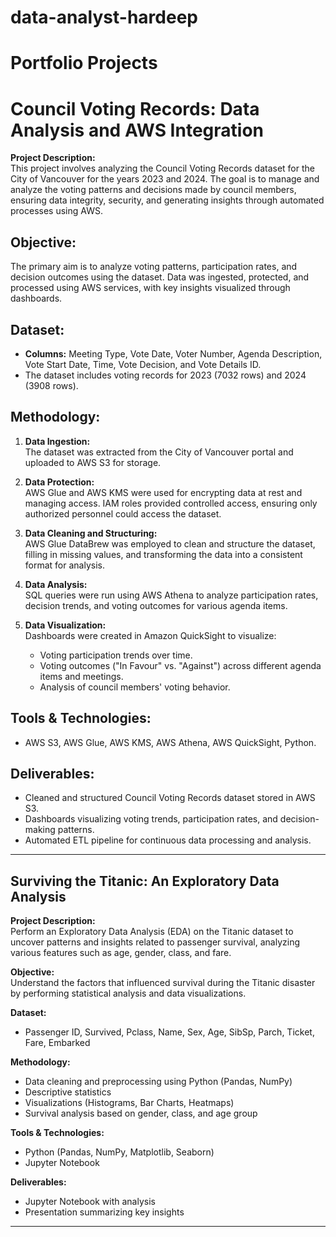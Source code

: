 # data-analyst-hardeep

# Portfolio Projects

# Council Voting Records: Data Analysis and AWS Integration

**Project Description:**  
This project involves analyzing the Council Voting Records dataset for the City of Vancouver for the years 2023 and 2024. The goal is to manage and analyze the voting patterns and decisions made by council members, ensuring data integrity, security, and generating insights through automated processes using AWS.

## Objective:  
The primary aim is to analyze voting patterns, participation rates, and decision outcomes using the dataset. Data was ingested, protected, and processed using AWS services, with key insights visualized through dashboards.

## Dataset:  
- **Columns:** Meeting Type, Vote Date, Voter Number, Agenda Description, Vote Start Date, Time, Vote Decision, and Vote Details ID.
- The dataset includes voting records for 2023 (7032 rows) and 2024 (3908 rows).

## Methodology:  
1. **Data Ingestion:**  
   The dataset was extracted from the City of Vancouver portal and uploaded to AWS S3 for storage.
   
2. **Data Protection:**  
   AWS Glue and AWS KMS were used for encrypting data at rest and managing access. IAM roles provided controlled access, ensuring only authorized personnel could access the dataset.

3. **Data Cleaning and Structuring:**  
   AWS Glue DataBrew was employed to clean and structure the dataset, filling in missing values, and transforming the data into a consistent format for analysis.

4. **Data Analysis:**  
   SQL queries were run using AWS Athena to analyze participation rates, decision trends, and voting outcomes for various agenda items.  

5. **Data Visualization:**  
   Dashboards were created in Amazon QuickSight to visualize:
   - Voting participation trends over time.
   - Voting outcomes ("In Favour" vs. "Against") across different agenda items and meetings.
   - Analysis of council members' voting behavior.

## Tools & Technologies:  
- AWS S3, AWS Glue, AWS KMS, AWS Athena, AWS QuickSight, Python.

## Deliverables:  
- Cleaned and structured Council Voting Records dataset stored in AWS S3.
- Dashboards visualizing voting trends, participation rates, and decision-making patterns.
- Automated ETL pipeline for continuous data processing and analysis.

---

## Surviving the Titanic: An Exploratory Data Analysis
**Project Description:**  
Perform an Exploratory Data Analysis (EDA) on the Titanic dataset to uncover patterns and insights related to passenger survival, analyzing various features such as age, gender, class, and fare.

**Objective:**  
Understand the factors that influenced survival during the Titanic disaster by performing statistical analysis and data visualizations.

**Dataset:**  
- Passenger ID, Survived, Pclass, Name, Sex, Age, SibSp, Parch, Ticket, Fare, Embarked

**Methodology:**  
- Data cleaning and preprocessing using Python (Pandas, NumPy)
- Descriptive statistics
- Visualizations (Histograms, Bar Charts, Heatmaps)
- Survival analysis based on gender, class, and age group

**Tools & Technologies:**  
- Python (Pandas, NumPy, Matplotlib, Seaborn)
- Jupyter Notebook

**Deliverables:**  
- Jupyter Notebook with analysis
- Presentation summarizing key insights

---

